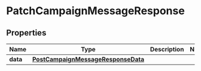 # PatchCampaignMessageResponse

## Properties
Name | Type | Description | Notes
------------ | ------------- | ------------- | -------------
**data** | [**PostCampaignMessageResponseData**](PostCampaignMessageResponseData.md) |  | 
